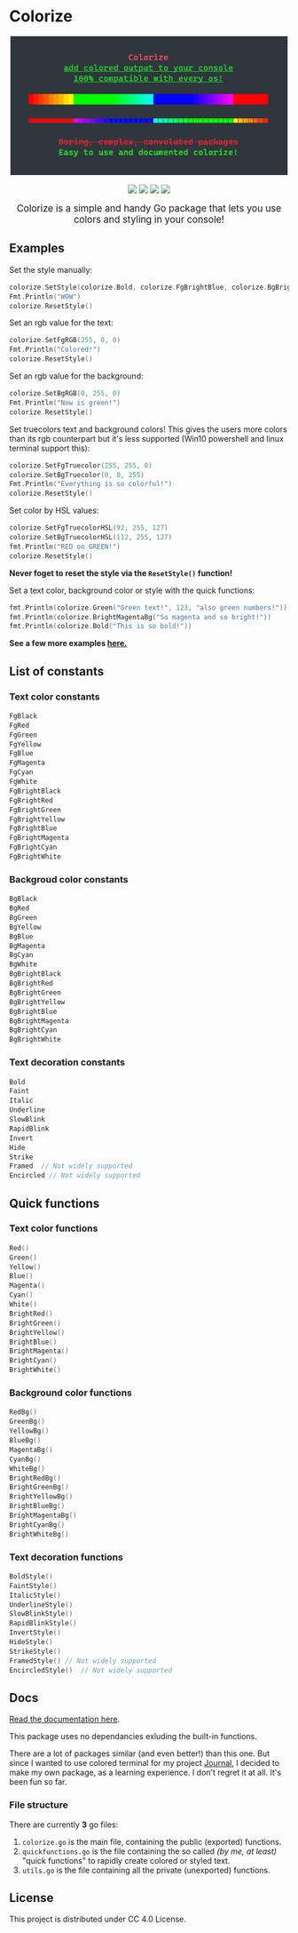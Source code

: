 # Colorize

<p align="center">
  <img src="/examples/readmedemo.png">  
</p>

<p align="center">
   <img src="https://img.shields.io/github/repo-size/lorossi/colorize?style=flat-square">
   <img src="https://img.shields.io/maintenance/yes/2021?style=flat-square">
   <img src="https://img.shields.io/github/last-commit/lorossi/colorize/main?style=flat-square">
   <img src="https://img.shields.io/github/v/release/lorossi/colorize?style=flat-square">
</p>

<p align="center">
  <span style="font-size:larger;">Colorize is a simple and handy Go package that lets you use colors and styling in your console!</span>
</p>

## Examples

Set the style manually:

```go
colorize.SetStyle(colorize.Bold, colorize.FgBrightBlue, colorize.BgBrightYellow)
Fmt.Println("WOW")
colorize.ResetStyle()
```

Set an rgb value for the text:

```go
colorize.SetFgRGB(255, 0, 0)
Fmt.Println("Colored!")
colorize.ResetStyle()
```

Set an rgb value for the background:

```go
colorize.SetBgRGB(0, 255, 0)
Fmt.Println("Now is green!")
colorize.ResetStyle()
```

Set truecolors text and background colors! This gives the users more colors than its rgb counterpart but it's less supported (Win10 powershell and linux terminal support this):

```go
colorize.SetFgTruecolor(255, 255, 0)
colorize.SetBgTruecolor(0, 0, 255)
Fmt.Println("Everything is so colorful!")
colorize.ResetStyle()
```

Set color by HSL values:

```go
colorize.SetFgTruecolorHSL(92, 255, 127)
colorize.SetBgTruecolorHSL(112, 255, 127)
fmt.Println("RED on GREEN!")
colorize.ResetStyle()
```

**Never foget to reset the style via the `ResetStyle()` function!**

Set a text color, background color or style with the quick functions:

```go
fmt.Println(colorize.Green("Green text!", 123, "also green numbers!"))
fmt.Println(colorize.BrightMagentaBg("So magenta and so bright!"))
fmt.Println(colorize.Bold("This is so bold!"))
```

**See a few more examples [here.](/examples/main.go)**

## List of constants

### Text color constants

```go
FgBlack
FgRed
FgGreen
FgYellow
FgBlue
FgMagenta
FgCyan
FgWhite
FgBrightBlack
FgBrightRed
FgBrightGreen
FgBrightYellow
FgBrightBlue
FgBrightMagenta
FgBrightCyan
FgBrightWhite
```

### Backgroud color constants

```go
BgBlack
BgRed
BgGreen
BgYellow
BgBlue
BgMagenta
BgCyan
BgWhite
BgBrightBlack
BgBrightRed
BgBrightGreen
BgBrightYellow
BgBrightBlue
BgBrightMagenta
BgBrightCyan
BgBrightWhite
```

### Text decoration constants

```go
Bold
Faint
Italic
Underline
SlowBlink
RapidBlink
Invert
Hide
Strike
Framed  // Not widely supported
Encircled // Not widely supported
```

## Quick functions

### Text color functions

```go
Red()
Green()
Yellow()
Blue()
Magenta()
Cyan()
White()
BrightRed()
BrightGreen()
BrightYellow()
BrightBlue()
BrightMagenta()
BrightCyan()
BrightWhite()
```

### Background color functions

```go
RedBg()
GreenBg()
YellowBg()
BlueBg()
MagentaBg()
CyanBg()
WhiteBg()
BrightRedBg()
BrightGreenBg()
BrightYellowBg()
BrightBlueBg()
BrightMagentaBg()
BrightCyanBg()
BrightWhiteBg()
```

### Text decoration functions

```go
BoldStyle()
FaintStyle()
ItalicStyle()
UnderlineStyle()
SlowBlinkStyle()
RapidBlinkStyle()
InvertStyle()
HideStyle()
StrikeStyle()
FramedStyle() // Not widely supported
EncircledStyle()  // Not widely supported
```

## Docs

[Read the documentation here](/DOCS.md).

This package uses no dependancies exluding the built-in functions.

There are a lot of packages similar (and even better!) than this one. But since I wanted to use colored terminal for my project [Journal](https://www.github.com/lorossi/journal), I decided to make my own package, as a learning experience. I don't regret it at all. It's been fun so far.

### File structure

There are currently **3** go files:

1. `colorize.go` is the main file, containing the public (exported) functions.
2. `quickfunctions.go` is the file containing the so called *(by me, at least)* "quick functions" to rapidly create colored or styled text.
3. `utils.go` is the file containing all the private (unexported) functions.

## License

This project is distributed under CC 4.0 License.

